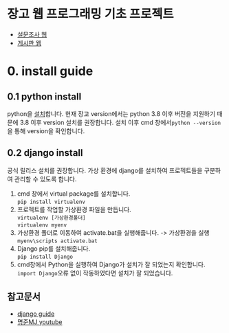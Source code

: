 # 장고 웹 프로그래밍 기초 프로젝트
- [설문조사 웹](https://github.com/Seungjun-bob/django_project/tree/master/polls_project/mysite)   
- [게시판 웹](https://github.com/Seungjun-bob/django_project/tree/master/pybo_project)
# 0. install guide
## 0.1 python install
python을 [설치](https://www.python.org/downloads/windows/)합니다. 현재 장고 version에서는 python 3.8 이후 버전을 지원하기 때문에 3.8 이후 version 설치를 권장합니다. 설치 이후 cmd 창에서```python --version```
을 통해 version을 확인합니다.
## 0.2 django install
공식 릴리스 설치를 권장합니다. 가상 환경에 django를 설치하여 프로젝트들을 구분하여 관리할 수 있도록 합니다. 
1. cmd 창에서 virtual package를 설치합니다.   
```pip install virtualenv``` 
2. 프로젝트를 작업할 가상환경 파일을 만듭니다.   
```virtualenv [가상환경폴더]```   
```virtualenv myenv```   
3. 가상환경 폴더로 이동하여 activate.bat을 실행해줍니다. -> 가상환경을 실행   
```myenv\scripts activate.bat```   
4. Django pip를 설치해줍니다.   
```pip install Django```
5. cmd창에서 Python을 실행하여 Django가 설치가 잘 되었는지 확인합니다.   
```import Django```오류 없이 작동하였다면 설치가 잘 되었습니다.


## 참고문서
- [django guide](https://docs.djangoproject.com/ko/4.0/intro/tutorial01/)
- [명준MJ youtube](https://www.youtube.com/watch?v=9WctwW_Pe1o&list=PLi4xPOplIq7d1vDdLBAvS5PmQR-p6KwUz&index=2)
